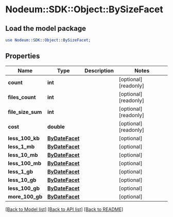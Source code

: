# Nodeum::SDK::Object::BySizeFacet

## Load the model package
```perl
use Nodeum::SDK::Object::BySizeFacet;
```

## Properties
Name | Type | Description | Notes
------------ | ------------- | ------------- | -------------
**count** | **int** |  | [optional] [readonly] 
**files_count** | **int** |  | [optional] [readonly] 
**file_size_sum** | **int** |  | [optional] [readonly] 
**cost** | **double** |  | [optional] [readonly] 
**less_100_kb** | [**ByDateFacet**](ByDateFacet.md) |  | [optional] 
**less_1_mb** | [**ByDateFacet**](ByDateFacet.md) |  | [optional] 
**less_10_mb** | [**ByDateFacet**](ByDateFacet.md) |  | [optional] 
**less_100_mb** | [**ByDateFacet**](ByDateFacet.md) |  | [optional] 
**less_1_gb** | [**ByDateFacet**](ByDateFacet.md) |  | [optional] 
**less_10_gb** | [**ByDateFacet**](ByDateFacet.md) |  | [optional] 
**less_100_gb** | [**ByDateFacet**](ByDateFacet.md) |  | [optional] 
**more_100_gb** | [**ByDateFacet**](ByDateFacet.md) |  | [optional] 

[[Back to Model list]](../README.md#documentation-for-models) [[Back to API list]](../README.md#documentation-for-api-endpoints) [[Back to README]](../README.md)


